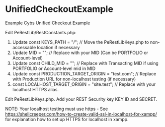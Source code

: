 # UnifiedCheckoutExample
Example Cybs Unified Checkout Example

Edit PeRestLib/RestConstants.php:
  1. Update const KEYS_PATH = "/";                          // Move the PeRestLibKeys.php to non-accessable location if necessary
  3. Update MID = "";                                       // Replace with your MID (Can be PORTFOLIO or Account-level)
  4. Update const CHILD_MID = "";                           // Replace with Transacting MID if using PORTFOLIO or Account-level mid in MID
  5. Update const PRODUCTION_TARGET_ORIGIN =  "test.com";   // Replace with Production URL for non-localhost testing (if necessary)
  6. const LOCALHOST_TARGET_ORIGIN =  "site.test";          // Replace with your localhost HTTPS alias.  

Edit PeRestLibKeys.php.  Add your REST Security key KEY ID and SECRET.
  
NOTE: Your localhost testing must use https - See https://shellcreeper.com/how-to-create-valid-ssl-in-localhost-for-xampp/ for explanation how to set up HTTPS for localhost in xampp.
